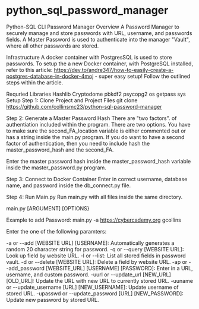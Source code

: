 # python_sql_password_manager
Python-SQL CLI Password Manager
Overview
A Password Manager to securely manage and store passwords with URL, username, and passwords fields. A Master Password is used to authenticate into the manager "Vault", where all other passwords are stored.

Infrastructure
A docker container with PostgresSQL is used to store passwords. To setup the a new Docker container, with PostgreSQL installed, refer to this article: https://dev.to/andre347/how-to-easily-create-a-postgres-database-in-docker-4moj - super easy setup! Follow the outlined steps within the article.

Requried Libraries
Hashlib
Cryptodome
pbkdf2
psycopg2
os
getpass
sys
Setup
Step 1: Clone Project and Project Files
git clone https://github.com/collinsmc23/python-sql-password-manager

Step 2: Generate a Master Password Hash
There are "two factors". of authentiation included within the program. There are two options. You have to make sure the second_FA_location variable is either commented out or has a string inside the main.py program. If you do want to have a second factor of authentication, then you need to include hash the master_password_hash and the second_FA.

Enter the master password hash inside the master_password_hash variable inside the master_password.py program.

Step 3: Connect to Docker Container
Enter in correct username, database name, and password inside the db_connect.py file.

Step 4: Run Main.py
Run main.py with all files inside the same directory.

main.py [ARGUMENT] [OPTIONS}

Example to add Password: main.py -a https://cybercademy.org gcollins

Enter the one of the following paramters:

-a or --add [WEBSITE URL] [USERNAME]: Automatically generates a random 20 character string for password.
-q or --query [WEBSITE URL]: Look up field by website URL.
-l or --list: List all stored fields in password vault.
-d or --delete [WEBSITE URL]: Delete a field by website URL.
-ap or --add_password [WEBSITE_URL] [USERNAME] [PASSWORD]: Enter in a URL, username, and custom password.
-uurl or --update_url [NEW_URL] [OLD_URL]: Update the URL with new URL to currently stored URL.
-uuname or --update_username [URL] [NEW_USERNAME]: Update username of stored URL.
-upasswd or --update_password [URL] [NEW_PASSWORD]: Update new password by stored URL.

